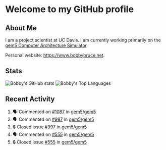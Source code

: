 # Welcome to my GitHub profile

## About Me

I am a project scientist at UC Davis. I am currently working primarily on the [gem5 Computer Architecture Simulator](https://github.com/gem5).

Personal website: <https://www.bobbybruce.net>.

## Stats

![Bobby's GitHub stats](https://github-readme-stats.vercel.app/api?username=bobbyrbruce&show_icons=true&theme=responsive&include_all_commits=true&count_private=true&show=reviews&disable_animations=true)
![Bobby's Top Languages ](https://github-readme-stats.vercel.app/api/top-langs/?username=bobbyrbruce&layout=compact&theme=responsive&count_private=true&langs_count=10&disable_animations=true)

## Recent Activity

<!--START_SECTION:activity-->
1. 🗣 Commented on [#1087](https://github.com/gem5/gem5/issues/1087#issuecomment-2272604563) in [gem5/gem5](https://github.com/gem5/gem5)
2. 🗣 Commented on [#997](https://github.com/gem5/gem5/issues/997#issuecomment-2272603997) in [gem5/gem5](https://github.com/gem5/gem5)
3. 🔒 Closed issue [#997](https://github.com/gem5/gem5/issues/997) in [gem5/gem5](https://github.com/gem5/gem5)
4. 🗣 Commented on [#555](https://github.com/gem5/gem5/issues/555#issuecomment-2272601326) in [gem5/gem5](https://github.com/gem5/gem5)
5. 🔒 Closed issue [#555](https://github.com/gem5/gem5/issues/555) in [gem5/gem5](https://github.com/gem5/gem5)
<!--END_SECTION:activity-->
